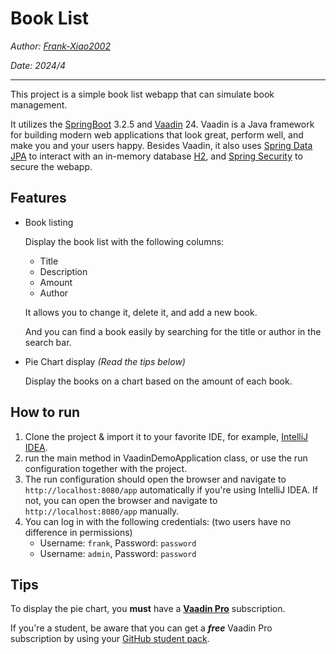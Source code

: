 # Book List

_Author: [Frank-Xiao2002](https://github.com/Frank-Xiao2002)_

_Date: 2024/4_

------

This project is a simple book list webapp that can simulate book management.

It utilizes the [SpringBoot](https://spring.io/projects/spring-boot) 3.2.5 and
[Vaadin](https://vaadin.com/) 24. Vaadin is a Java framework for building modern web applications that look great,
perform well, and make you and your users happy. Besides Vaadin, it also
uses [Spring Data JPA](https://spring.io/projects/spring-data-jpa) to interact with an in-memory
database [H2](https://h2database.com/),
and [Spring Security](https://spring.io/projects/spring-security) to secure the webapp.

## Features

- Book listing

  Display the book list with the following columns:
    - Title
    - Description
    - Amount
    - Author

  It allows you to change it, delete it, and add a new book.

  And you can find a book easily by searching for the title or author in the search bar.


- Pie Chart display *(Read the tips below)*

  Display the books on a chart based on the amount of each book.

## How to run

1. Clone the project & import it to your favorite IDE, for example, [IntelliJ IDEA](https://www.jetbrains.com/idea/).
2. run the main method in VaadinDemoApplication class, or use the run configuration together with the project.
3. The run configuration should open the browser and navigate to `http://localhost:8080/app` automatically if you're
   using IntelliJ IDEA. If not, you can open the browser and navigate to `http://localhost:8080/app` manually.
4. You can log in with the following credentials: (two users have no difference in permissions)
    - Username: `frank`, Password: `password`
    - Username: `admin`, Password: `password`

## Tips

To display the pie chart, you **must** have a **[Vaadin Pro](https://vaadin.com/pricing)** subscription.

If you're a student, be aware that you can get a **_free_** Vaadin Pro subscription by using your
[GitHub student pack](https://education.github.com/students).